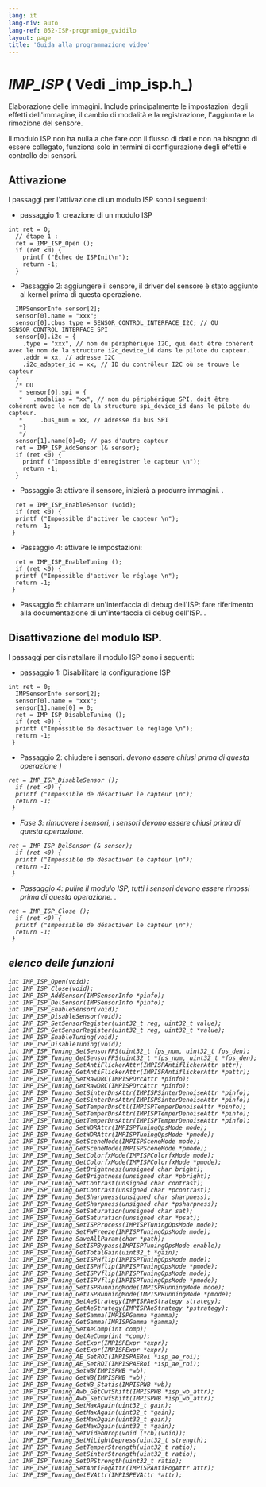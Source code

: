 ```yaml
---
lang: it
lang-niv: auto
lang-ref: 052-ISP-programigo_gvidilo
layout: page
title: 'Guida alla programmazione video'
---
```


# _IMP\_ISP_   \( Vedi   _imp\_isp.h\_)
Elaborazione delle immagini. Include principalmente le impostazioni degli effetti dell'immagine, il cambio di modalità e la registrazione, l'aggiunta e la rimozione del sensore.

Il modulo ISP non ha nulla a che fare con il flusso di dati e non ha bisogno di essere collegato, funziona solo in termini di configurazione degli effetti e controllo dei sensori.

## Attivazione

I passaggi per l'attivazione di un modulo ISP sono i seguenti:
* passaggio 1: creazione di un modulo ISP

```
int ret = 0;
  // étape 1 : 
  ret = IMP_ISP_Open (); 
  if (ret <0) {
    printf ("Échec de ISPInit\n");
    return -1;
  }
```
* Passaggio 2: aggiungere il sensore, il driver del sensore è stato aggiunto al kernel prima di questa operazione.



```
  IMPSensorInfo sensor[2];
  sensor[0].name = "xxx";
  sensor[0].cbus_type = SENSOR_CONTROL_INTERFACE_I2C; // OU SENSOR_CONTROL_INTERFACE_SPI
  sensor[0].i2c = {
    .type = "xxx", // nom du périphérique I2C, qui doit être cohérent avec le nom de la structure i2c_device_id dans le pilote du capteur.
    .addr = xx, // adresse I2C
    .i2c_adapter_id = xx, // ID du contrôleur I2C où se trouve le capteur
  }
  /* OU
   * sensor[0].spi = {
   *   .modalias = "xx", // nom du périphérique SPI, doit être cohérent avec le nom de la structure spi_device_id dans le pilote du capteur.
   *     .bus_num = xx, // adresse du bus SPI
   *}
   */
  sensor[1].name[0]=0; // pas d'autre capteur
  ret = IMP_ISP_AddSensor (& sensor); 
  if (ret <0) {
    printf ("Impossible d'enregistrer le capteur \n");
    return -1;
  }
```
* Passaggio 3: attivare il sensore, inizierà a produrre immagini. .



```
  ret = IMP_ISP_EnableSensor (void);
  if (ret <0) {
  printf ("Impossible d'activer le capteur \n");
  return -1;
 }
```
* Passaggio 4: attivare le impostazioni:



```
  ret = IMP_ISP_EnableTuning (); 
  if (ret <0) {
  printf ("Impossible d'activer le réglage \n");
  return -1;
 }
```
* Passaggio 5: chiamare un'interfaccia di debug dell'ISP: fare riferimento alla documentazione di un'interfaccia di debug dell'ISP. .




## Disattivazione del modulo ISP.

I passaggi per disinstallare il modulo ISP sono i seguenti:
* passaggio 1: Disabilitare la configurazione ISP

```
int ret = 0;
  IMPSensorInfo sensor[2];
  sensor[0].name = "xxx";
  sensor[1].name[0] = 0;
  ret = IMP_ISP_DisableTuning ();
  if (ret <0) {
  printf ("Impossible de désactiver le réglage \n");
  return -1;
 }
```
* Passaggio 2: chiudere i sensori. <I telai H1> devono essere chiusi prima di questa operazione  \)  



```
ret = IMP_ISP_DisableSensor (); 
  if (ret <0) {
  printf ("Impossible de désactiver le capteur \n");
  return -1;
 }
```

* Fase 3: rimuovere i sensori, i sensori devono essere chiusi prima di questa operazione.



```
ret = IMP_ISP_DelSensor (& sensor); 
  if (ret <0) {
  printf ("Impossible de désactiver le capteur \n");
  return -1;
 }
```
* Passaggio 4: pulire il modulo ISP, tutti i sensori devono essere rimossi prima di questa operazione. .



```
ret = IMP_ISP_Close ();
  if (ret <0) {
  printf ("Impossible de désactiver le capteur \n");
  return -1;
 }
```



## elenco delle funzioni

```
int IMP_ISP_Open(void);
int IMP_ISP_Close(void);
int IMP_ISP_AddSensor(IMPSensorInfo *pinfo);
int IMP_ISP_DelSensor(IMPSensorInfo *pinfo);
int IMP_ISP_EnableSensor(void);
int IMP_ISP_DisableSensor(void);
int IMP_ISP_SetSensorRegister(uint32_t reg, uint32_t value);
int IMP_ISP_GetSensorRegister(uint32_t reg, uint32_t *value);
int IMP_ISP_EnableTuning(void);
int IMP_ISP_DisableTuning(void);
int IMP_ISP_Tuning_SetSensorFPS(uint32_t fps_num, uint32_t fps_den);
int IMP_ISP_Tuning_GetSensorFPS(uint32_t *fps_num, uint32_t *fps_den);
int IMP_ISP_Tuning_SetAntiFlickerAttr(IMPISPAntiflickerAttr attr);
int IMP_ISP_Tuning_GetAntiFlickerAttr(IMPISPAntiflickerAttr *pattr);
int IMP_ISP_Tuning_SetRawDRC(IMPISPDrcAttr *pinfo);
int IMP_ISP_Tuning_GetRawDRC(IMPISPDrcAttr *pinfo);
int IMP_ISP_Tuning_SetSinterDnsAttr(IMPISPSinterDenoiseAttr *pinfo);
int IMP_ISP_Tuning_GetSinterDnsAttr(IMPISPSinterDenoiseAttr *pinfo);
int IMP_ISP_Tuning_SetTemperDnsCtl(IMPISPTemperDenoiseAttr *pinfo);
int IMP_ISP_Tuning_SetTemperDnsAttr(IMPISPTemperDenoiseAttr *pinfo);
int IMP_ISP_Tuning_GetTemperDnsAttr(IMPISPTemperDenoiseAttr *pinfo);
int IMP_ISP_Tuning_SetWDRAttr(IMPISPTuningOpsMode mode);
int IMP_ISP_Tuning_GetWDRAttr(IMPISPTuningOpsMode *pmode);
int IMP_ISP_Tuning_SetSceneMode(IMPISPSceneMode mode);
int IMP_ISP_Tuning_GetSceneMode(IMPISPSceneMode *pmode);
int IMP_ISP_Tuning_SetColorfxMode(IMPISPColorfxMode mode);
int IMP_ISP_Tuning_GetColorfxMode(IMPISPColorfxMode *pmode);
int IMP_ISP_Tuning_SetBrightness(unsigned char bright);
int IMP_ISP_Tuning_GetBrightness(unsigned char *pbright);
int IMP_ISP_Tuning_SetContrast(unsigned char contrast);
int IMP_ISP_Tuning_GetContrast(unsigned char *pcontrast);
int IMP_ISP_Tuning_SetSharpness(unsigned char sharpness);
int IMP_ISP_Tuning_GetSharpness(unsigned char *psharpness);
int IMP_ISP_Tuning_SetSaturation(unsigned char sat);
int IMP_ISP_Tuning_GetSaturation(unsigned char *psat);
int IMP_ISP_Tuning_SetISPProcess(IMPISPTuningOpsMode mode);
int IMP_ISP_Tuning_SetFWFreeze(IMPISPTuningOpsMode mode);
int IMP_ISP_Tuning_SaveAllParam(char *path);
int IMP_ISP_Tuning_SetISPBypass(IMPISPTuningOpsMode enable);
int IMP_ISP_Tuning_GetTotalGain(uint32_t *gain);
int IMP_ISP_Tuning_SetISPHflip(IMPISPTuningOpsMode mode);
int IMP_ISP_Tuning_GetISPHflip(IMPISPTuningOpsMode *pmode);
int IMP_ISP_Tuning_SetISPVflip(IMPISPTuningOpsMode mode);
int IMP_ISP_Tuning_GetISPVflip(IMPISPTuningOpsMode *pmode);
int IMP_ISP_Tuning_SetISPRunningMode(IMPISPRunningMode mode);
int IMP_ISP_Tuning_GetISPRunningMode(IMPISPRunningMode *pmode);
int IMP_ISP_Tuning_SetAeStrategy(IMPISPAeStrategy strategy);
int IMP_ISP_Tuning_GetAeStrategy(IMPISPAeStrategy *pstrategy);
int IMP_ISP_Tuning_SetGamma(IMPISPGamma *gamma);
int IMP_ISP_Tuning_GetGamma(IMPISPGamma *gamma);
int IMP_ISP_Tuning_SetAeComp(int comp);
int IMP_ISP_Tuning_GetAeComp(int *comp);
int IMP_ISP_Tuning_SetExpr(IMPISPExpr *expr);
int IMP_ISP_Tuning_GetExpr(IMPISPExpr *expr);
int IMP_ISP_Tuning_AE_GetROI(IMPISPAERoi *isp_ae_roi);
int IMP_ISP_Tuning_AE_SetROI(IMPISPAERoi *isp_ae_roi);
int IMP_ISP_Tuning_SetWB(IMPISPWB *wb);
int IMP_ISP_Tuning_GetWB(IMPISPWB *wb);
int IMP_ISP_Tuning_GetWB_Statis(IMPISPWB *wb);
int IMP_ISP_Tuning_Awb_GetCwfShift(IMPISPWB *isp_wb_attr);
int IMP_ISP_Tuning_Awb_SetCwfShift(IMPISPWB *isp_wb_attr);
int IMP_ISP_Tuning_SetMaxAgain(uint32_t gain);
int IMP_ISP_Tuning_GetMaxAgain(uint32_t *gain);
int IMP_ISP_Tuning_SetMaxDgain(uint32_t gain);
int IMP_ISP_Tuning_GetMaxDgain(uint32_t *gain);
int IMP_ISP_Tuning_SetVideoDrop(void (*cb)(void));
int IMP_ISP_Tuning_SetHiLightDepress(uint32_t strength);
int IMP_ISP_Tuning_SetTemperStrength(uint32_t ratio);
int IMP_ISP_Tuning_SetSinterStrength(uint32_t ratio);
int IMP_ISP_Tuning_SetDPStrength(uint32_t ratio);
int IMP_ISP_Tuning_SetAntiFogAttr(IMPISPAntiFogAttr attr);
int IMP_ISP_Tuning_GetEVAttr(IMPISPEVAttr *attr);
```

